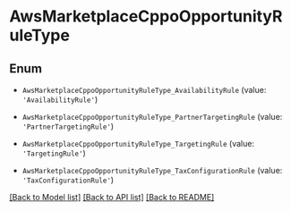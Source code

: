# AwsMarketplaceCppoOpportunityRuleType


## Enum

* `AwsMarketplaceCppoOpportunityRuleType_AvailabilityRule` (value: `'AvailabilityRule'`)

* `AwsMarketplaceCppoOpportunityRuleType_PartnerTargetingRule` (value: `'PartnerTargetingRule'`)

* `AwsMarketplaceCppoOpportunityRuleType_TargetingRule` (value: `'TargetingRule'`)

* `AwsMarketplaceCppoOpportunityRuleType_TaxConfigurationRule` (value: `'TaxConfigurationRule'`)

[[Back to Model list]](../README.md#documentation-for-models) [[Back to API list]](../README.md#documentation-for-api-endpoints) [[Back to README]](../README.md)


